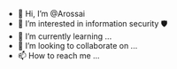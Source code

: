 - 👋 Hi, I’m @Arossai
- 👀 I’m interested in information security 🛡
- 🌱 I’m currently learning ...
- 💞️ I’m looking to collaborate on ...
- 📫 How to reach me ...

<!---
Arossai/Arossai is a ✨ special ✨ repository because its `README.md` (this file) appears on your GitHub profile.
You can click the Preview link to take a look at your changes.
--->
